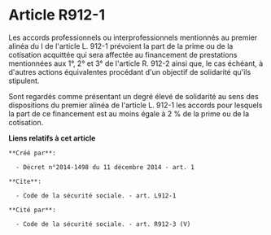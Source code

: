 # Article R912-1

Les accords professionnels ou interprofessionnels mentionnés au premier alinéa du I de l'article L. 912-1 prévoient la part
de la prime ou de la cotisation acquittée qui sera affectée au financement de prestations mentionnées aux 1°, 2° et 3° de
l'article R. 912-2 ainsi que, le cas échéant, à d'autres actions équivalentes procédant d'un objectif de solidarité qu'ils
stipulent. 

Sont regardés comme présentant un degré élevé de solidarité au sens des dispositions du premier alinéa de l'article L. 912-1
les accords pour lesquels la part de ce financement est au moins égale à 2 % de la prime ou de la cotisation.

**Liens relatifs à cet article**

	**Créé par**:

	  - Décret n°2014-1498 du 11 décembre 2014 - art. 1

	**Cite**:

	  - Code de la sécurité sociale. - art. L912-1

	**Cité par**:

	  - Code de la sécurité sociale. - art. R912-3 (V)
